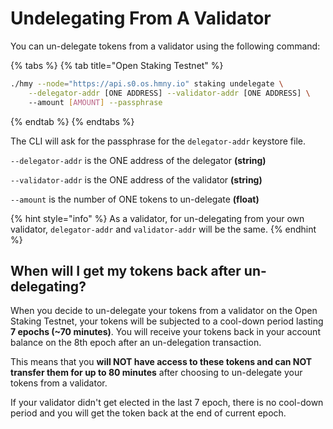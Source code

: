 # Undelegating From A Validator

You can un-delegate tokens from a validator using the following command:

{% tabs %}
{% tab title="Open Staking Testnet" %}
```bash
./hmy --node="https://api.s0.os.hmny.io" staking undelegate \
    --delegator-addr [ONE ADDRESS] --validator-addr [ONE ADDRESS] \ 
    --amount [AMOUNT] --passphrase
```
{% endtab %}
{% endtabs %}

The CLI will ask for the passphrase for the `delegator-addr` keystore file.

`--delegator-addr` is the ONE address of the delegator **\(string\)**

`--validator-addr` is the ONE address of the validator **\(string\)**

`--amount` is the number of ONE tokens to un-delegate **\(float\)**

{% hint style="info" %}
As a validator, for un-delegating from your own validator, `delegator-addr` and `validator-addr` will be the same.
{% endhint %}

## When will I get my tokens back after un-delegating?

When you decide to un-delegate your tokens from a validator on the Open Staking Testnet, your tokens will be subjected to a cool-down period lasting **7 epochs \(~70 minutes\)**. You will receive your tokens back in your account balance on the 8th epoch after an un-delegation transaction. 

This means that you **will NOT have access to these tokens and can NOT transfer them for up to 80 minutes** after choosing to un-delegate your tokens from a validator.

If your validator didn't get elected in the last 7 epoch, there is no cool-down period and you will get the token back at the end of current epoch.

